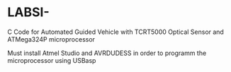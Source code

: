 # LABSI-

C Code for Automated Guided Vehicle with TCRT5000 Optical Sensor and ATMega324P microprocessor

Must install Atmel Studio and AVRDUDESS in order to programm the microprocessor using USBasp
